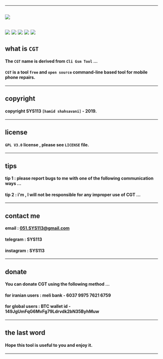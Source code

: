 ------------------------------------------------------------------------------------------------------------------
![](https://github.com/sys113/CliGsmTool/raw/master/CGT.png)
------------------------------------------------------------------------------------------------------------------
![](https://img.shields.io/github/stars/SYS113/CGT.svg)
![](https://img.shields.io/github/forks/SYS113/CGT.svg)
![](https://img.shields.io/github/tag/SYS113/CGT.svg)
![](https://img.shields.io/github/release/SYS113/CGT.svg)
![](https://img.shields.io/github/issues/SYS113/CGT.svg)
------------------------------------------------------------------------------------------------------------------
## what is `CGT`

#### The `CGT` name is derived from `Cli Gsm Tool` ...

#### `CGT` is a tool `free` and ```open source``` command-line based tool for mobile phone repairs.
------------------------------------------------------------------------------------------------------------------
## copyright 

#### copyright SYS113 `[hamid shahsavani]` - 2019.
------------------------------------------------------------------------------------------------------------------
## license 

#### `GPL V3.0` license , please see `LICENSE` file.
------------------------------------------------------------------------------------------------------------------
## tips 

#### tip 1 : please report bugs to me with one of the following communication ways ...
#### tip 2 : i'm , I will not be responsible for any improper use of CGT ...
------------------------------------------------------------------------------------------------------------------
## contact me 

#### email      : 051.SYS113@gmail.com
#### telegram   : SYS113
#### instagram  : SYS113
------------------------------------------------------------------------------------------------------------------
## donate 

#### You can donate CGT using the following method ...

#### for iranian users :   meli bank   - 6037 9975 7621 6759
#### for global  users : BTC wallet id - 149JgUmFqG6MvFg79Ldrvdk2bN35ByhMuw
-------------------------------------------------------------------------------------------------------------------
## the last word 

#### Hope this tool is useful to you and enjoy it.
-------------------------------------------------------------------------------------------------------------------
